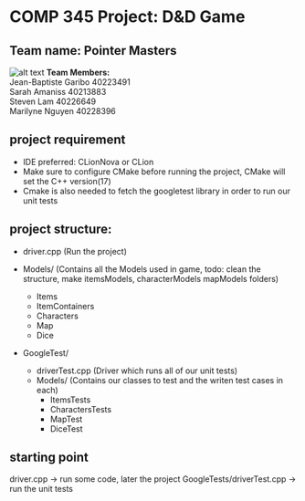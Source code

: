 # COMP 345 Project: D&D Game
## Team name: Pointer Masters  
![alt text](https://images.ctfassets.net/swt2dsco9mfe/G8hY5RaUUgMiwctolsI0K/1496009a9a957296d768d86e7503b5ca/157997_1920x1342.jpg?q=70)
**Team Members:**  
Jean-Baptiste Garibo 40223491  
Sarah Amaniss 40213883  
Steven Lam 40226649  
Marilyne Nguyen 40228396  

## project requirement
- IDE preferred: CLionNova or CLion  
- Make sure to configure CMake before running the project, CMake will set the C++ version(17)    
- Cmake is also needed to fetch the googletest library in order to run our unit tests  

## project structure:
- driver.cpp (Run the project)
  
- Models/ (Contains all the Models used in game, todo: clean the structure, make itemsModels, characterModels mapModels folders)
  * Items
  * ItemContainers
  * Characters
  * Map
  * Dice
- GoogleTest/
  * driverTest.cpp (Driver which runs all of our unit tests)
  * Models/ (Contains our classes to test and the writen test cases in each)
    * ItemsTests
    * CharactersTests
    * MapTest
    * DiceTest
## starting point
driver.cpp -> run some code, later the project
GoogleTests/driverTest.cpp -> run the unit tests
